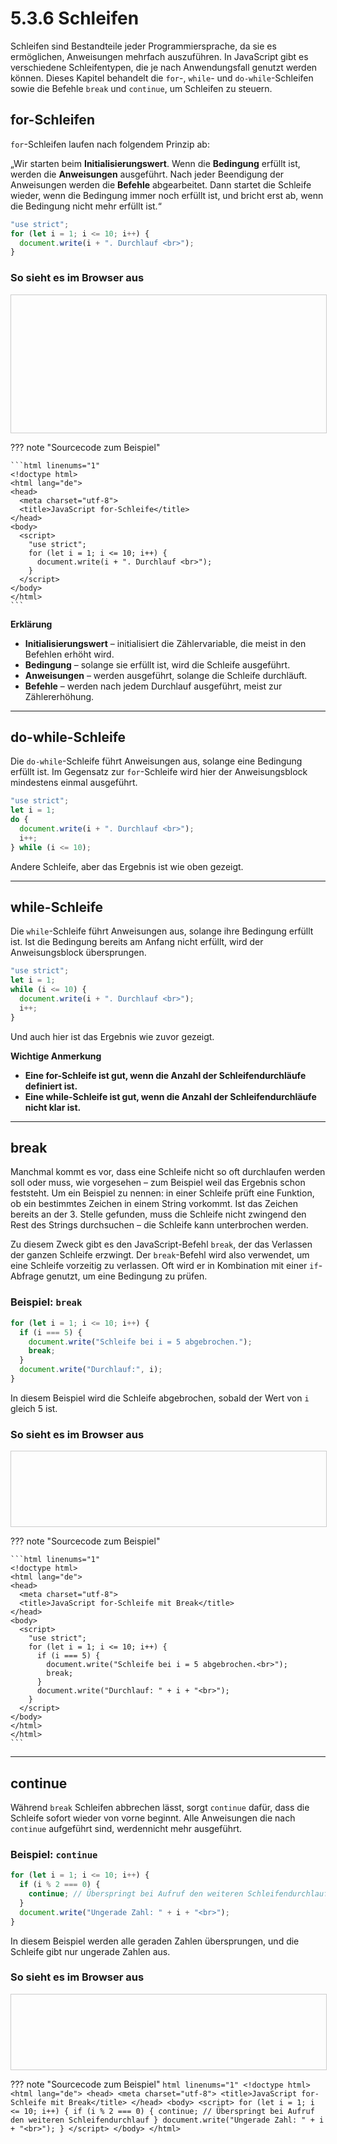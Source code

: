 # 5.3.6 Schleifen

Schleifen sind Bestandteile jeder Programmiersprache, da sie es ermöglichen, Anweisungen mehrfach auszuführen. In JavaScript gibt es verschiedene Schleifentypen, die je nach Anwendungsfall genutzt werden können. Dieses Kapitel behandelt die `for`-, `while`- und `do-while`-Schleifen sowie die Befehle `break` und `continue`, um Schleifen zu steuern.

## **for-Schleifen**

`for`-Schleifen laufen nach folgendem Prinzip ab:  

„Wir starten beim **Initialisierungswert**. Wenn die **Bedingung** erfüllt ist, werden die **Anweisungen** ausgeführt. Nach jeder Beendigung der Anweisungen werden die **Befehle** abgearbeitet. Dann startet die Schleife wieder, wenn die Bedingung immer noch erfüllt ist, und bricht erst ab, wenn die Bedingung nicht mehr erfüllt ist.“

```javascript  linenums="1"
"use strict";
for (let i = 1; i <= 10; i++) {
  document.write(i + ". Durchlauf <br>");
}
```

### So sieht es im Browser aus

<iframe id="static-preview-frame" style="width: 100%; height: 220px; border: 1px solid #ccc;"></iframe>
<script>
  const iframeContent = `
    <!doctype html>
    <html lang="de">
    <head>
      <meta charset="utf-8">
      <title>JavaScript for-Schleife</title>
    </head>
    <body>
      <script>
        "use strict";
        for (let i = 1; i <= 10; i++) {
          document.write(i + ". Durchlauf <br>");
        }
      </scr` + `ipt>
    </body>
    </html>
  `;
  const iframe = document.getElementById('static-preview-frame');
  iframe.srcdoc = iframeContent;
</script>


??? note "Sourcecode zum Beispiel"

    ```html linenums="1"
    <!doctype html>
    <html lang="de">
    <head>
      <meta charset="utf-8">
      <title>JavaScript for-Schleife</title>
    </head>
    <body>
      <script>
        "use strict";
        for (let i = 1; i <= 10; i++) {
          document.write(i + ". Durchlauf <br>");
        }
      </script>
    </body>
    </html>
    ```

**Erklärung**

- **Initialisierungswert** – initialisiert die Zählervariable, die meist in den Befehlen erhöht wird.
- **Bedingung** – solange sie erfüllt ist, wird die Schleife ausgeführt.
- **Anweisungen** – werden ausgeführt, solange die Schleife durchläuft.
- **Befehle** – werden nach jedem Durchlauf ausgeführt, meist zur Zählererhöhung.

---

## **do-while-Schleife**

Die `do-while`-Schleife führt Anweisungen aus, solange eine Bedingung erfüllt ist. Im Gegensatz zur `for`-Schleife wird hier der Anweisungsblock mindestens einmal ausgeführt.

```javascript  linenums="1"
"use strict";
let i = 1;
do {
  document.write(i + ". Durchlauf <br>");
  i++;
} while (i <= 10);
```

Andere Schleife, aber das Ergebnis ist wie oben gezeigt.

---

## **while-Schleife**

Die `while`-Schleife führt Anweisungen aus, solange ihre Bedingung erfüllt ist. Ist die Bedingung bereits am Anfang nicht erfüllt, wird der Anweisungsblock übersprungen.

```javascript  linenums="1"
"use strict";
let i = 1;
while (i <= 10) {
  document.write(i + ". Durchlauf <br>");
  i++;
}
```
Und auch hier ist das Ergebnis wie zuvor gezeigt. 

**Wichtige Anmerkung**

- **Eine for-Schleife ist gut, wenn die Anzahl der Schleifendurchläufe definiert ist.**
- **Eine while-Schleife ist gut, wenn die Anzahl der Schleifendurchläufe nicht klar ist.**

---

## **break**
Manchmal kommt es vor, dass eine Schleife nicht so oft durchlaufen werden soll oder muss, wie vorgesehen – zum Beispiel weil das Ergebnis schon feststeht. Um ein Beispiel zu nennen: in einer Schleife prüft eine Funktion, ob ein bestimmtes Zeichen in einem String vorkommt. Ist das Zeichen bereits an der 3. Stelle gefunden, muss die Schleife nicht zwingend den Rest des Strings durchsuchen – die Schleife kann unterbrochen werden.

Zu diesem Zweck gibt es den JavaScript-Befehl `break`, der das Verlassen der ganzen Schleife erzwingt. Der `break`-Befehl wird also verwendet, um eine Schleife vorzeitig zu verlassen. Oft wird er in Kombination mit einer `if`-Abfrage genutzt, um eine Bedingung zu prüfen.

### Beispiel: `break`
```javascript  linenums="1"
for (let i = 1; i <= 10; i++) {
  if (i === 5) {
    document.write("Schleife bei i = 5 abgebrochen.");
    break;
  }
  document.write("Durchlauf:", i);
}
```

In diesem Beispiel wird die Schleife abgebrochen, sobald der Wert von `i` gleich 5 ist.

### So sieht es im Browser aus

<iframe id="static-preview-frame2" style="width: 100%; height: 120px; border: 1px solid #ccc;"></iframe>
<script>
  const iframeContent2 = `
    <!doctype html>
    <html lang="de">
    <head>
      <meta charset="utf-8">
      <title>JavaScript for-Schleife mit Break</title>
    </head>
    <body>
      <script>
        "use strict";
        for (let i = 1; i <= 10; i++) {
          if (i === 5) {
            document.write("Schleife bei i = 5 abgebrochen.<br>");
            break;
          }
          document.write("Durchlauf: " + i + "<br>");
        }
      </scr` + `ipt>
    </body>
    </html>
  `;
  const iframe2 = document.getElementById('static-preview-frame2');
  iframe2.srcdoc = iframeContent2;
</script>


??? note "Sourcecode zum Beispiel"

    ```html linenums="1"
    <!doctype html>
    <html lang="de">
    <head>
      <meta charset="utf-8">
      <title>JavaScript for-Schleife mit Break</title>
    </head>
    <body>
      <script>
        "use strict";
        for (let i = 1; i <= 10; i++) {
          if (i === 5) {
            document.write("Schleife bei i = 5 abgebrochen.<br>");
            break;
          }
          document.write("Durchlauf: " + i + "<br>");
        }
      </script>
    </body>
    </html>
    </html>
    ```


---

## **continue**

Während `break` Schleifen abbrechen lässt, sorgt `continue` dafür, dass die Schleife sofort wieder von vorne beginnt. Alle Anweisungen die nach `continue` aufgeführt sind, werdennicht mehr ausgeführt. 

### Beispiel: `continue`
```javascript  linenums="1"
for (let i = 1; i <= 10; i++) {
  if (i % 2 === 0) {
    continue; // Überspringt bei Aufruf den weiteren Schleifendurchlauf
  }
  document.write("Ungerade Zahl: " + i + "<br>");
}
```

In diesem Beispiel werden alle geraden Zahlen übersprungen, und die Schleife gibt nur ungerade Zahlen aus.

### So sieht es im Browser aus

<iframe id="static-preview-frame3" style="width: 100%; height: 120px; border: 1px solid #ccc;"></iframe>
<script>
  const iframeContent3 = `
    <!doctype html>
    <html lang="de">
    <head>
      <meta charset="utf-8">
      <title>JavaScript for-Schleife mit Break</title>
    </head>
    <body>
      <script>
        for (let i = 1; i <= 10; i++) {
          if (i % 2 === 0) {
            continue; // Überspringt bei Aufruf den weiteren Schleifendurchlauf
          }
          document.write("Ungerade Zahl: " + i + "<br>");
        }
      </scr` + `ipt>
    </body>
    </html>
  `;
  const iframe3 = document.getElementById('static-preview-frame3');
  iframe3.srcdoc = iframeContent3;
</script>


??? note "Sourcecode zum Beispiel"
    ```html linenums="1"
    <!doctype html>
    <html lang="de">
    <head>
      <meta charset="utf-8">
      <title>JavaScript for-Schleife mit Break</title>
    </head>
    <body>
      <script>
        for (let i = 1; i <= 10; i++) {
          if (i % 2 === 0) {
            continue; // Überspringt bei Aufruf den weiteren Schleifendurchlauf
          }
          document.write("Ungerade Zahl: " + i + "<br>");
        }
      </script>
    </body>
    </html>    
    ```